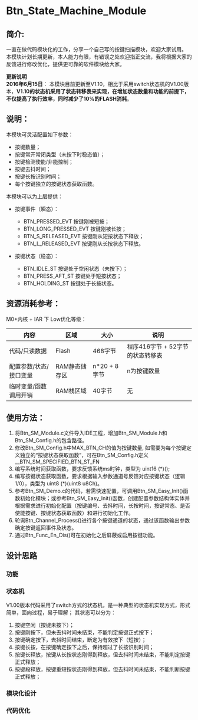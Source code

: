 # Btn_State_Machine_Module
## 简介:
一直在做代码模块化的工作，分享一个自己写的按键扫描模块，欢迎大家试用。   
本模块计划长期更新，本人能力有限，有错误之处欢迎指正交流，我将根据大家的反馈进行修改优化，提供更可靠的软件模块给大家。   

**更新说明**   
**2016年6月15日**： 本模块目前更新至V1.10，相比于采用switch状态机的V1.00版本，**V1.10的状态机采用了状态转移表来实现，在增加状态数量和功能的前提下，不仅提高了执行效率，同时减少了10%的FLASH消耗**。

## 说明：
本模块可灵活配置如下参数：
* 按键数量；
* 按键常开常闭类型（未按下时稳态值）；
* 按键检测使能/非能控制；
* 按键去抖时间；
* 按键长按识别时间；
* 每个按键独立的按键状态获取函数。
   
本模块可以为上层提供：
* 按键事件（瞬态）：
  * BTN_PRESSED_EVT        按键刚被短按；
  * BTN_LONG_PRESSED_EVT   按键刚被长按；
  * BTN_S_RELEASED_EVT     按键刚从短按状态下释放；
  * BTN_L_RELEASED_EVT     按键刚从长按状态下释放。
  
* 按键状态（稳态）：
  * BTN_IDLE_ST            按键处于空闲状态（未按下）；
  * BTN_PRESS_AFT_ST       按键处于短按状态；
  * BTN_HOLDING_ST         按键处于长按状态。

## 资源消耗参考：
M0+内核 + IAR 下 Low优化等级：  

 内容 | 区域 | 大小 | 说明                                                  
 ------------ | ------------ | ------------ | -------------
 代码/只读数据 | Flash | 468字节 | 程序416字节 + 52字节的状态转移表                                                    
 配置参数/状态/接口变量 | RAM静态储存区 | n*20 + 8字节 | n为按键数量  
 临时变量/函数调用开销 | RAM栈区域 | 40字节 | 无   
         
## 使用方法：
1. 将Btn_SM_Module.c文件导入IDE工程，增加Btn_SM_Module.h和Btn_SM_Config.h的包含路径。
2. 修改Btn_SM_Config.h中MAX_BTN_CH的值为按键数量, 如需要为每个按键定义独立的“按键状态获取函数”，可在Btn_SM_Config.h定义 __BTN_SM_SPECIFIED_BTN_ST_FN
3. 编写系统时间获取函数，要求反馈系统ms时钟，类型为 uint16 (*)();
4. 编写按键状态获取函数，要求根据输入参数通道号反馈对应按键状态（逻辑1/0），类型为 uint8 (*)(uint8 u8Ch)。
5. 参考Btn_SM_Demo.c的代码，若需快速配置，可调用Btn_SM_Easy_Init()函数初始化模块；或参考Btn_SM_Easy_Init()函数，创建配置参数结构体实体并根据需求进行初始化配置（按键编号、去抖时间，长按时间，按键常态、是否使能按键、按键状态获取函数）和进行初始化工作。
8. 轮询Btn_Channel_Process()进行各个按键通道的状态，通过该函数输出参数确定按键返回事件及状态。
9. 通过Btn_Func_En_Dis()可在初始化之后屏蔽或启用按键功能。


## 设计思路
### 功能

### 状态机
V1.00版本代码采用了switch方式的状态机，是一种典型的状态机实现方式，形式简单，面向过程，易于理解； 其状态可以分为：  

1. 按键空闲（按键未按下）；   
2. 按键刚按下，但未去抖时间未结束，不能判定按键正式按下；   
3. 按键确定按下，去抖时间结束，断定为有效按下（短按）；   
4. 按键长按，在按键确定按下之后，保持超过了长按识别时间；   
5. 按键长释放，按键从长按状态刚得到释放，但去抖时间未结束，不能判定按键正式释放；   
6. 按键段释放，按键重短按状态刚得到释放，但去抖时间未结束，不能判断按键正式释放；   

### 模块化设计

### 代码优化
